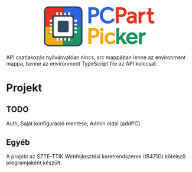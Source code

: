 ## <p align="center"><img src="public/logopartpicker.png" alt="Icon" width="300" style="display: block; margin: 0 auto;"/></p>

API csatlakozás nyilvánvalóan nincs, src mappában lenne az environment mappa, benne az environment TypeScript file az API kulccsal.

# Projekt

## TODO
Auth, Saját konfiguráció mentése, Admin oldal (addPC)

## Egyéb
A projekt az SZTE-TTIK Webfejlesztési keretrendszerek (IB471G) kötelező programjaként készült.
